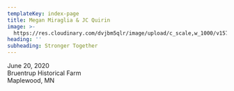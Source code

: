 ```yaml
---
templateKey: index-page
title: Megan Miraglia & JC Quirin
image: >-
  https://res.cloudinary.com/dvjbm5qlr/image/upload/c_scale,w_1000/v1577644071/IMG_20190530_181445_cydtzr.jpg
heading: ''
subheading: Stronger Together
---
```

June 20, 2020\
Bruentrup Historical Farm\
Maplewood, MN
